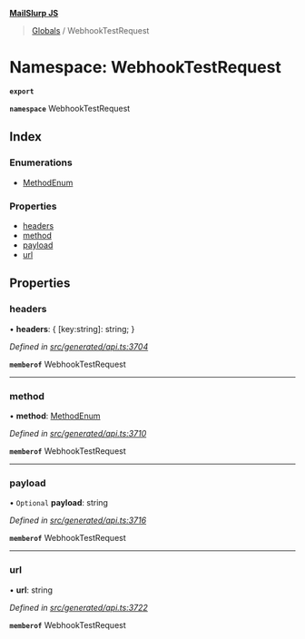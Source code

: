 **[MailSlurp JS](../README.md)**

> [Globals](../README.md) / WebhookTestRequest

# Namespace: WebhookTestRequest

**`export`** 

**`namespace`** WebhookTestRequest

## Index

### Enumerations

* [MethodEnum](../enums/webhooktestrequest.methodenum.md)

### Properties

* [headers](webhooktestrequest.md#headers)
* [method](webhooktestrequest.md#method)
* [payload](webhooktestrequest.md#payload)
* [url](webhooktestrequest.md#url)

## Properties

### headers

•  **headers**: { [key:string]: string;  }

*Defined in [src/generated/api.ts:3704](https://github.com/mailslurp/mailslurp-client/blob/c889afa/src/generated/api.ts#L3704)*

**`memberof`** WebhookTestRequest

___

### method

•  **method**: [MethodEnum](../enums/webhooktestrequest.methodenum.md)

*Defined in [src/generated/api.ts:3710](https://github.com/mailslurp/mailslurp-client/blob/c889afa/src/generated/api.ts#L3710)*

**`memberof`** WebhookTestRequest

___

### payload

• `Optional` **payload**: string

*Defined in [src/generated/api.ts:3716](https://github.com/mailslurp/mailslurp-client/blob/c889afa/src/generated/api.ts#L3716)*

**`memberof`** WebhookTestRequest

___

### url

•  **url**: string

*Defined in [src/generated/api.ts:3722](https://github.com/mailslurp/mailslurp-client/blob/c889afa/src/generated/api.ts#L3722)*

**`memberof`** WebhookTestRequest
